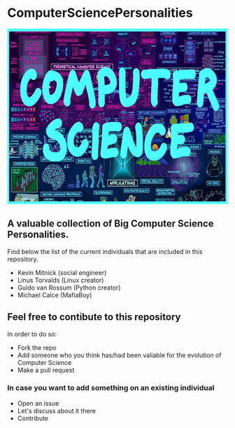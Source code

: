 # ComputerSciencePersonalities

<img src="images/computerscience.png" width="700" height="400" />

## A valuable collection of Big Computer Science Personalities. 
Find below the list of the current individuals that are included in this repository.

* Kevin Mitnick (social engineer)
* Linus Torvalds (Linux creator) 
* Guido van Rossum (Python creator)
* Michael Calce (MafiaBoy)

## Feel free to contibute to this repository
In order to do so:
* Fork the repo
* Add someone who you think has/had been valiable for the evolution of Computer Science
* Make a pull request

### In case you want to add something on an existing individual
* Open an issue
* Let's discuss about it there
* Contribute